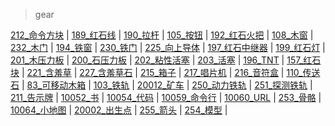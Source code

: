 > gear

[212_命令方块](item_Command_Block) | [189_红石线](item_Redstone_Wire) | [190_拉杆](item_Lever) | [105_按钮](item_Stone_Button) | [192_红石火把](item_Redstone_Torch_On) | [108_木窗](item_Trapdoor) | [232_木门](item_Wooden_Door) | [194_铁窗](item_IronTrapdoor) | [230_铁门](item_Iron_Door) | [225_向上导体](item_Redstone_Conductor) | [197_红石中继器](item_Redstone_Repeater) | [199_红石灯](item_Redstone_Lamp) | [201_木压力板](item_Wooden_Pressure_Plate) | [200_石压力板](item_Stone_Pressure_Plate) | [202_粘性活塞](item_StickyPiston) | [203_活塞](item_Piston) | [196_TNT](item_TNT) | [157_红石块](item_Block_Of_Redstone) | [221_含羞草](item_CornerGrass) | [227_含羞草石](item_BlockUpdateDetector) | [215_箱子](item_Chest) | [217_唱片机](item_MusicBox) | [216_音符盒](item_Note_Block) | [110_传送石](item_TeleportStone) | [83_可移动木箱](item_PhysicalBox) | [103_铁轨](item_Rails) | [20012_矿车](item_railcar) | [250_动力铁轨](item_RailPowered) | [251_探测铁轨](item_RailDetector) | [211_告示牌](item_Sign_Post) | [10052_书](item_Book) | [10054_代码](item_Code) | [10059_命令行](item_CommandLine) | [10060_URL](item_CmdUrl) | [253_骨骼](item_Bone) | [10064_小地图](item_Minimap) | [20002_出生点](item_player_spawn_point) | [255_箭头](item_BlockArrow) | [254_模型](item_BlockModel) | 